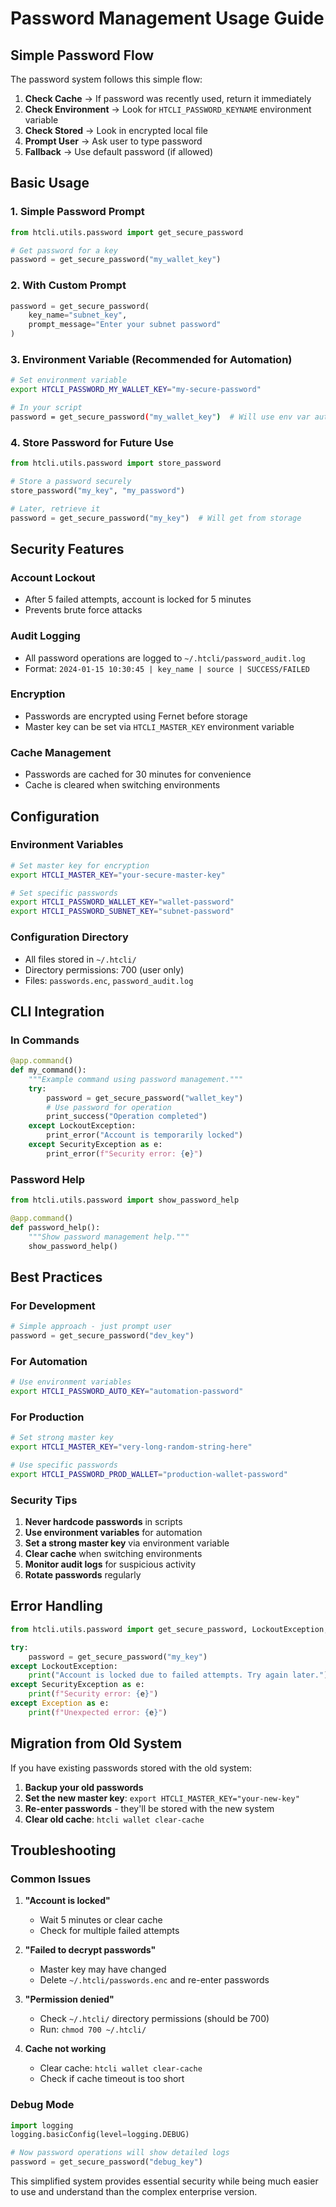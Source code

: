# Password Management Usage Guide

## Simple Password Flow

The password system follows this simple flow:

1. **Check Cache** → If password was recently used, return it immediately
2. **Check Environment** → Look for `HTCLI_PASSWORD_KEYNAME` environment variable
3. **Check Stored** → Look in encrypted local file
4. **Prompt User** → Ask user to type password
5. **Fallback** → Use default password (if allowed)

## Basic Usage

### 1. Simple Password Prompt
```python
from htcli.utils.password import get_secure_password

# Get password for a key
password = get_secure_password("my_wallet_key")
```

### 2. With Custom Prompt
```python
password = get_secure_password(
    key_name="subnet_key",
    prompt_message="Enter your subnet password"
)
```

### 3. Environment Variable (Recommended for Automation)
```bash
# Set environment variable
export HTCLI_PASSWORD_MY_WALLET_KEY="my-secure-password"

# In your script
password = get_secure_password("my_wallet_key")  # Will use env var automatically
```

### 4. Store Password for Future Use
```python
from htcli.utils.password import store_password

# Store a password securely
store_password("my_key", "my_password")

# Later, retrieve it
password = get_secure_password("my_key")  # Will get from storage
```

## Security Features

### Account Lockout
- After 5 failed attempts, account is locked for 5 minutes
- Prevents brute force attacks

### Audit Logging
- All password operations are logged to `~/.htcli/password_audit.log`
- Format: `2024-01-15 10:30:45 | key_name | source | SUCCESS/FAILED`

### Encryption
- Passwords are encrypted using Fernet before storage
- Master key can be set via `HTCLI_MASTER_KEY` environment variable

### Cache Management
- Passwords are cached for 30 minutes for convenience
- Cache is cleared when switching environments

## Configuration

### Environment Variables
```bash
# Set master key for encryption
export HTCLI_MASTER_KEY="your-secure-master-key"

# Set specific passwords
export HTCLI_PASSWORD_WALLET_KEY="wallet-password"
export HTCLI_PASSWORD_SUBNET_KEY="subnet-password"
```

### Configuration Directory
- All files stored in `~/.htcli/`
- Directory permissions: 700 (user only)
- Files: `passwords.enc`, `password_audit.log`

## CLI Integration

### In Commands
```python
@app.command()
def my_command():
    """Example command using password management."""
    try:
        password = get_secure_password("wallet_key")
        # Use password for operation
        print_success("Operation completed")
    except LockoutException:
        print_error("Account is temporarily locked")
    except SecurityException as e:
        print_error(f"Security error: {e}")
```

### Password Help
```python
from htcli.utils.password import show_password_help

@app.command()
def password_help():
    """Show password management help."""
    show_password_help()
```

## Best Practices

### For Development
```python
# Simple approach - just prompt user
password = get_secure_password("dev_key")
```

### For Automation
```bash
# Use environment variables
export HTCLI_PASSWORD_AUTO_KEY="automation-password"
```

### For Production
```bash
# Set strong master key
export HTCLI_MASTER_KEY="very-long-random-string-here"

# Use specific passwords
export HTCLI_PASSWORD_PROD_WALLET="production-wallet-password"
```

### Security Tips
1. **Never hardcode passwords** in scripts
2. **Use environment variables** for automation
3. **Set a strong master key** via environment variable
4. **Clear cache** when switching environments
5. **Monitor audit logs** for suspicious activity
6. **Rotate passwords** regularly

## Error Handling

```python
from htcli.utils.password import get_secure_password, LockoutException, SecurityException

try:
    password = get_secure_password("my_key")
except LockoutException:
    print("Account is locked due to failed attempts. Try again later.")
except SecurityException as e:
    print(f"Security error: {e}")
except Exception as e:
    print(f"Unexpected error: {e}")
```

## Migration from Old System

If you have existing passwords stored with the old system:

1. **Backup your old passwords**
2. **Set the new master key**: `export HTCLI_MASTER_KEY="your-new-key"`
3. **Re-enter passwords** - they'll be stored with the new system
4. **Clear old cache**: `htcli wallet clear-cache`

## Troubleshooting

### Common Issues

1. **"Account is locked"**
   - Wait 5 minutes or clear cache
   - Check for multiple failed attempts

2. **"Failed to decrypt passwords"**
   - Master key may have changed
   - Delete `~/.htcli/passwords.enc` and re-enter passwords

3. **"Permission denied"**
   - Check `~/.htcli/` directory permissions (should be 700)
   - Run: `chmod 700 ~/.htcli/`

4. **Cache not working**
   - Clear cache: `htcli wallet clear-cache`
   - Check if cache timeout is too short

### Debug Mode
```python
import logging
logging.basicConfig(level=logging.DEBUG)

# Now password operations will show detailed logs
password = get_secure_password("debug_key")
```

This simplified system provides essential security while being much easier to use and understand than the complex enterprise version.
